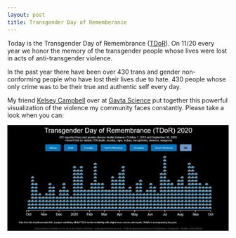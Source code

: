 ```yaml
---
layout: post
title: Transgender Day of Rememberance
---
```


Today is the Transgender Day of Remembrance ([TDoR][3]). On 11/20 every year we honor the memory of the transgender people whose lives were lost in acts of anti-transgender violence.

In the past year there have been over 430 trans and gender non-conforming people who have lost their lives due to hate. 430 people whose only crime was to be their true and authentic self every day.

My friend [Kelsey Campbell][1] over at [Gayta Science][2] put together this powerful visualization of the violence my community faces constantly. Please take a look when you can:

[![TDoR Dataviz](/img/tdor.jpg)][4]

[1]: https://www.gaytascience.com
[2]: https://twitter.com/campkels
[3]: https://www.google.com/search?q=tdor
[4]: https://www.gaytascience.com/tdor-dataviz/
